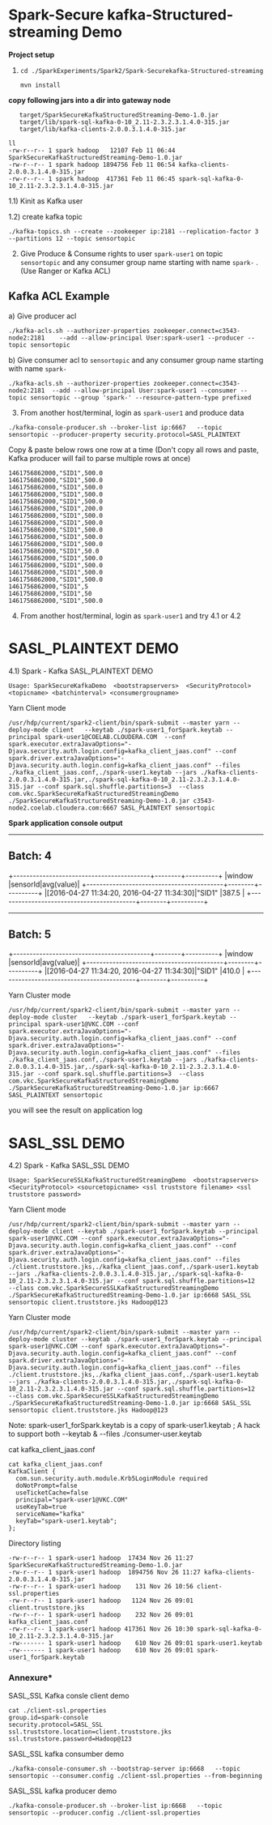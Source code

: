 # Spark-Secure kafka-Structured-streaming  Demo

**Project setup**

1) `cd ./SparkExperiments/Spark2/Spark-Securekafka-Structured-streaming`

   `mvn install`
   
**copy following jars into a dir into gateway node**
   
```
   target/SparkSecureKafkaStructuredStreaming-Demo-1.0.jar
   target/lib/spark-sql-kafka-0-10_2.11-2.3.2.3.1.4.0-315.jar
   target/lib/kafka-clients-2.0.0.3.1.4.0-315.jar
 ```

```
ll
-rw-r--r-- 1 spark hadoop   12107 Feb 11 06:44 SparkSecureKafkaStructuredStreaming-Demo-1.0.jar
-rw-r--r-- 1 spark hadoop 1894756 Feb 11 06:54 kafka-clients-2.0.0.3.1.4.0-315.jar
-rw-r--r-- 1 spark hadoop  417361 Feb 11 06:45 spark-sql-kafka-0-10_2.11-2.3.2.3.1.4.0-315.jar
```

1.1) Kinit as Kafka user 

1.2) create kafka topic 

```./kafka-topics.sh --create --zookeeper ip:2181 --replication-factor 3 --partitions 12 --topic sensortopic```

2) Give Produce & Consume  rights to user `spark-user1` on topic `sensortopic` and any consumer group name starting with name `spark-` . (Use Ranger or Kafka ACL)
 
 Kafka ACL Example 
 --------------
 a) Give producer acl
 
```
./kafka-acls.sh --authorizer-properties zookeeper.connect=c3543-node2:2181    --add --allow-principal User:spark-user1 --producer --topic sensortopic
```

 b) Give consumer acl to `sensortopic` and any consumer group name starting with name `spark-`
```
./kafka-acls.sh --authorizer-properties zookeeper.connect=c3543-node2:2181  --add --allow-principal User:spark-user1 --consumer --topic sensortopic --group 'spark-' --resource-pattern-type prefixed
```

3) From another host/terminal, login as `spark-user1` and produce data  
```
./kafka-console-producer.sh --broker-list ip:6667   --topic sensortopic --producer-property security.protocol=SASL_PLAINTEXT
```

Copy & paste below rows one row at a time (Don't copy all rows and paste, Kafka producer will fail to parse multiple rows at once)

```
1461756862000,"SID1",500.0
1461756862000,"SID1",500.0
1461756862000,"SID1",500.0
1461756862000,"SID1",500.0
1461756862000,"SID1",500.0
1461756862000,"SID1",200.0
1461756862000,"SID1",500.0
1461756862000,"SID1",500.0
1461756862000,"SID1",500.0
1461756862000,"SID1",500.0
1461756862000,"SID1",500.0
1461756862000,"SID1",50.0
1461756862000,"SID1",500.0
1461756862000,"SID1",500.0
1461756862000,"SID1",500.0
1461756862000,"SID1",500.0
1461756862000,"SID1",5
1461756862000,"SID1",50
1461756862000,"SID1",500.0
```

4) From another host/terminal, login as `spark-user1` and try 4.1  or 4.2

# SASL_PLAINTEXT DEMO

4.1) Spark - Kafka SASL_PLAINTEXT DEMO

```
Usage: SparkSecureKafkaDemo  <bootstrapservers>  <SecurityProtocol> <topicname> <batchinterval> <consumergroupname>
```

Yarn Client mode

```
/usr/hdp/current/spark2-client/bin/spark-submit --master yarn --deploy-mode client   --keytab ./spark-user1_forSpark.keytab --principal spark-user1@COELAB.CLOUDERA.COM  --conf spark.executor.extraJavaOptions="-Djava.security.auth.login.config=kafka_client_jaas.conf" --conf spark.driver.extraJavaOptions="-Djava.security.auth.login.config=kafka_client_jaas.conf" --files ./kafka_client_jaas.conf,./spark-user1.keytab --jars ./kafka-clients-2.0.0.3.1.4.0-315.jar,./spark-sql-kafka-0-10_2.11-2.3.2.3.1.4.0-315.jar --conf spark.sql.shuffle.partitions=3  --class com.vkc.SparkSecureKafkaStructuredStreamingDemo ./SparkSecureKafkaStructuredStreaming-Demo-1.0.jar c3543-node2.coelab.cloudera.com:6667 SASL_PLAINTEXT sensortopic
```

**Spark application console output**

-------------------------------------------
Batch: 4
-------------------------------------------
+------------------------------------------+--------+----------+
|window                                    |sensorId|avg(value)|
+------------------------------------------+--------+----------+
|[2016-04-27 11:34:20, 2016-04-27 11:34:30]|"SID1"  |387.5     |
+------------------------------------------+--------+----------+

-------------------------------------------
Batch: 5
-------------------------------------------
+------------------------------------------+--------+----------+
|window                                    |sensorId|avg(value)|
+------------------------------------------+--------+----------+
|[2016-04-27 11:34:20, 2016-04-27 11:34:30]|"SID1"  |410.0     |
+------------------------------------------+--------+----------+

Yarn Cluster mode
```
/usr/hdp/current/spark2-client/bin/spark-submit --master yarn --deploy-mode cluster   --keytab ./spark-user1_forSpark.keytab --principal spark-user1@VKC.COM --conf spark.executor.extraJavaOptions="-Djava.security.auth.login.config=kafka_client_jaas.conf" --conf spark.driver.extraJavaOptions="-Djava.security.auth.login.config=kafka_client_jaas.conf" --files ./kafka_client_jaas.conf,./spark-user1.keytab --jars ./kafka-clients-2.0.0.3.1.4.0-315.jar,./spark-sql-kafka-0-10_2.11-2.3.2.3.1.4.0-315.jar --conf spark.sql.shuffle.partitions=3  --class com.vkc.SparkSecureKafkaStructuredStreamingDemo ./SparkSecureKafkaStructuredStreaming-Demo-1.0.jar ip:6667 SASL_PLAINTEXT sensortopic
```
you will see the result on application log

# SASL_SSL DEMO

4.2) Spark - Kafka SASL_SSL DEMO

```Usage: SparkSecureSSLKafkaStructuredStreamingDemo  <bootstrapservers>  <SecurityProtocol> <sourcetopicname> <ssl truststore filename> <ssl truststore password>```

Yarn Client mode

```
/usr/hdp/current/spark2-client/bin/spark-submit --master yarn --deploy-mode client --keytab ./spark-user1_forSpark.keytab --principal spark-user1@VKC.COM --conf spark.executor.extraJavaOptions="-Djava.security.auth.login.config=kafka_client_jaas.conf" --conf spark.driver.extraJavaOptions="-Djava.security.auth.login.config=kafka_client_jaas.conf" --files ./client.truststore.jks,./kafka_client_jaas.conf,./spark-user1.keytab --jars ./kafka-clients-2.0.0.3.1.4.0-315.jar,./spark-sql-kafka-0-10_2.11-2.3.2.3.1.4.0-315.jar --conf spark.sql.shuffle.partitions=12  --class com.vkc.SparkSecureSSLKafkaStructuredStreamingDemo ./SparkSecureKafkaStructuredStreaming-Demo-1.0.jar ip:6668 SASL_SSL sensortopic client.truststore.jks Hadoop@123
```
Yarn Cluster mode

```
/usr/hdp/current/spark2-client/bin/spark-submit --master yarn --deploy-mode cluster --keytab ./spark-user1_forSpark.keytab --principal spark-user1@VKC.COM --conf spark.executor.extraJavaOptions="-Djava.security.auth.login.config=kafka_client_jaas.conf" --conf spark.driver.extraJavaOptions="-Djava.security.auth.login.config=kafka_client_jaas.conf" --files ./client.truststore.jks,./kafka_client_jaas.conf,./spark-user1.keytab --jars ./kafka-clients-2.0.0.3.1.4.0-315.jar,./spark-sql-kafka-0-10_2.11-2.3.2.3.1.4.0-315.jar --conf spark.sql.shuffle.partitions=12  --class com.vkc.SparkSecureSSLKafkaStructuredStreamingDemo ./SparkSecureKafkaStructuredStreaming-Demo-1.0.jar ip:6668 SASL_SSL sensortopic client.truststore.jks Hadoop@123
```

Note: spark-user1_forSpark.keytab is a copy of spark-user1.keytab ; A hack to support both --keytab & --files ./consumer-user.keytab

cat kafka_client_jaas.conf

```
cat kafka_client_jaas.conf
KafkaClient {
  com.sun.security.auth.module.Krb5LoginModule required
  doNotPrompt=false
  useTicketCache=false
  principal="spark-user1@VKC.COM"
  useKeyTab=true
  serviceName="kafka"
  keyTab="spark-user1.keytab";
};
```

Directory listing

```
-rw-r--r-- 1 spark-user1 hadoop  17434 Nov 26 11:27 SparkSecureKafkaStructuredStreaming-Demo-1.0.jar
-rw-r--r-- 1 spark-user1 hadoop  1894756 Nov 26 11:27 kafka-clients-2.0.0.3.1.4.0-315.jar
-rw-r--r-- 1 spark-user1 hadoop    131 Nov 26 10:56 client-ssl.properties
-rw-r--r-- 1 spark-user1 hadoop   1124 Nov 26 09:01 client.truststore.jks
-rw-r--r-- 1 spark-user1 hadoop    232 Nov 26 09:01 kafka_client_jaas.conf
-rw-r--r-- 1 spark-user1 hadoop 417361 Nov 26 10:30 spark-sql-kafka-0-10_2.11-2.3.2.3.1.4.0-315.jar
-rw------- 1 spark-user1 hadoop    610 Nov 26 09:01 spark-user1.keytab
-rw------- 1 spark-user1 hadoop    610 Nov 26 09:01 spark-user1_forSpark.keytab
```

### Annexure*

SASL_SSL Kafka consle client demo 

```
cat ./client-ssl.properties
group.id=spark-console
security.protocol=SASL_SSL
ssl.truststore.location=client.truststore.jks
ssl.truststore.password=Hadoop@123
```

SASL_SSL kafka consumber demo

```
./kafka-console-consumer.sh --bootstrap-server ip:6668   --topic sensortopic --consumer.config ./client-ssl.properties --from-beginning
```

SASL_SSL kafka producer demo

```
./kafka-console-producer.sh --broker-list ip:6668   --topic sensortopic --producer.config ./client-ssl.properties
```

